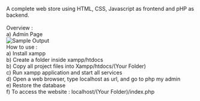 A complete web store using HTML, CSS, Javascript as frontend and pHP as backend.<br />
<br />
Overview :<br />
a) Admin Page <br />
![Sample Output](https://github.com/prajwl-dh/gfcStore/Screenshots/blob/master/adminPage.png)
<br />
How to use :<br />
a) Install xampp<br />
b) Create a folder inside xampp/htdocs<br />
b) Copy all project files into Xampp/htdocs/(Your Folder)<br />
c) Run xampp application and start all services<br />
d) Open a web browser, type localhost as url, and go to php my admin<br />
e) Restore the database<br />
f) To access the website : localhost/(Your Folder)/index.php<br />
